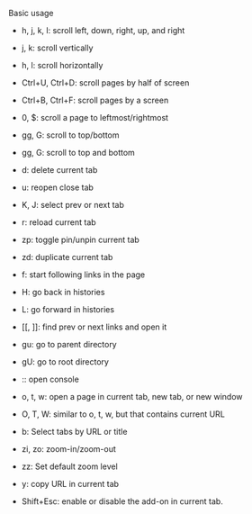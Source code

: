 Basic usage

- h, j, k, l: scroll left, down, right, up, and right
- j, k: scroll vertically
- h, l: scroll horizontally
- Ctrl+U, Ctrl+D: scroll pages by half of screen
- Ctrl+B, Ctrl+F: scroll pages by a screen
- 0, $: scroll a page to leftmost/rightmost
- gg, G: scroll to top/bottom

- gg, G: scroll to top and bottom
- d: delete current tab
- u: reopen close tab
- K, J: select prev or next tab
- r: reload current tab
- zp: toggle pin/unpin current tab
- zd: duplicate current tab

- f: start following links in the page
- H: go back in histories
- L: go forward in histories
- [[, ]]: find prev or next links and open it
- gu: go to parent directory
- gU: go to root directory

- :: open console
- o, t, w: open a page in current tab, new tab, or new window
- O, T, W: similar to o, t, w, but that contains current URL
- b: Select tabs by URL or title
- zi, zo: zoom-in/zoom-out
- zz: Set default zoom level
- y: copy URL in current tab
- Shift+Esc: enable or disable the add-on in current tab.
